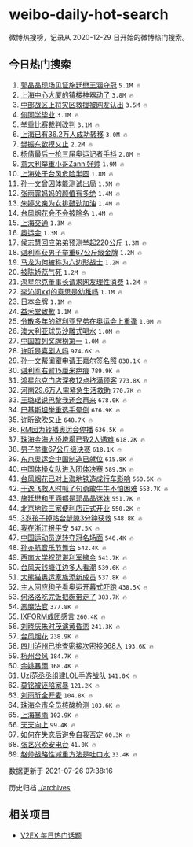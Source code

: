 # weibo-daily-hot-search

微博热搜榜，记录从 2020-12-29 日开始的微博热门搜索。

## 今日热门搜索

<!-- BEGIN -->

1. [郭晶晶现场见证施廷懋王涵夺冠](https://s.weibo.com/weibo?q=%23%E9%83%AD%E6%99%B6%E6%99%B6%E7%8E%B0%E5%9C%BA%E8%A7%81%E8%AF%81%E6%96%BD%E5%BB%B7%E6%87%8B%E7%8E%8B%E6%B6%B5%E5%A4%BA%E5%86%A0%23&Refer=top) `5.1M 🔥`
1. [上海中心大厦的镇楼神器动了](https://s.weibo.com/weibo?q=%23%E4%B8%8A%E6%B5%B7%E4%B8%AD%E5%BF%83%E5%A4%A7%E5%8E%A6%E7%9A%84%E9%95%87%E6%A5%BC%E7%A5%9E%E5%99%A8%E5%8A%A8%E4%BA%86%23&Refer=top) `3.8M 🔥`
1. [中部战区上将灾区救援被网友认出](https://s.weibo.com/weibo?q=%23%E4%B8%AD%E9%83%A8%E6%88%98%E5%8C%BA%E4%B8%8A%E5%B0%86%E7%81%BE%E5%8C%BA%E6%95%91%E6%8F%B4%E8%A2%AB%E7%BD%91%E5%8F%8B%E8%AE%A4%E5%87%BA%23&Refer=top) `3.5M 🔥`
1. [何同学毕业](https://s.weibo.com/weibo?q=%23%E4%BD%95%E5%90%8C%E5%AD%A6%E6%AF%95%E4%B8%9A%23&Refer=top) `3.1M 🔥`
1. [举重比赛裁判改判](https://s.weibo.com/weibo?q=%23%E4%B8%BE%E9%87%8D%E6%AF%94%E8%B5%9B%E8%A3%81%E5%88%A4%E6%94%B9%E5%88%A4%23&Refer=top) `3.1M 🔥`
1. [上海已有36.2万人成功转移](https://s.weibo.com/weibo?q=%23%E4%B8%8A%E6%B5%B7%E5%B7%B2%E6%9C%8936.2%E4%B8%87%E4%BA%BA%E6%88%90%E5%8A%9F%E8%BD%AC%E7%A7%BB%23&Refer=top) `3.0M 🔥`
1. [樊振东欲摸又止](https://s.weibo.com/weibo?q=%23%E6%A8%8A%E6%8C%AF%E4%B8%9C%E6%AC%B2%E6%91%B8%E5%8F%88%E6%AD%A2%23&Refer=top) `2.2M 🔥`
1. [杨倩最后一枪三届奥运记者手抖](https://s.weibo.com/weibo?q=%23%E6%9D%A8%E5%80%A9%E6%9C%80%E5%90%8E%E4%B8%80%E6%9E%AA%E4%B8%89%E5%B1%8A%E5%A5%A5%E8%BF%90%E8%AE%B0%E8%80%85%E6%89%8B%E6%8A%96%23&Refer=top) `2.0M 🔥`
1. [意大利举重小哥Zanni好帅](https://s.weibo.com/weibo?q=%23%E6%84%8F%E5%A4%A7%E5%88%A9%E4%B8%BE%E9%87%8D%E5%B0%8F%E5%93%A5Zanni%E5%A5%BD%E5%B8%85%23&Refer=top) `1.9M 🔥`
1. [上海处于台风危险半圆](https://s.weibo.com/weibo?q=%23%E4%B8%8A%E6%B5%B7%E5%A4%84%E4%BA%8E%E5%8F%B0%E9%A3%8E%E5%8D%B1%E9%99%A9%E5%8D%8A%E5%9C%86%23&Refer=top) `1.8M 🔥`
1. [孙一文曾因体能测试出局](https://s.weibo.com/weibo?q=%23%E5%AD%99%E4%B8%80%E6%96%87%E6%9B%BE%E5%9B%A0%E4%BD%93%E8%83%BD%E6%B5%8B%E8%AF%95%E5%87%BA%E5%B1%80%23&Refer=top) `1.5M 🔥`
1. [张雨霏妈妈的颜值有多绝](https://s.weibo.com/weibo?q=%23%E5%BC%A0%E9%9B%A8%E9%9C%8F%E5%A6%88%E5%A6%88%E7%9A%84%E9%A2%9C%E5%80%BC%E6%9C%89%E5%A4%9A%E7%BB%9D%23&Refer=top) `1.4M 🔥`
1. [朱婷父亲为女排鼓劲加油](https://s.weibo.com/weibo?q=%23%E6%9C%B1%E5%A9%B7%E7%88%B6%E4%BA%B2%E4%B8%BA%E5%A5%B3%E6%8E%92%E9%BC%93%E5%8A%B2%E5%8A%A0%E6%B2%B9%23&Refer=top) `1.4M 🔥`
1. [台风烟花会不会被除名](https://s.weibo.com/weibo?q=%23%E5%8F%B0%E9%A3%8E%E7%83%9F%E8%8A%B1%E4%BC%9A%E4%B8%8D%E4%BC%9A%E8%A2%AB%E9%99%A4%E5%90%8D%23&Refer=top) `1.4M 🔥`
1. [上海交通](https://s.weibo.com/weibo?q=%23%E4%B8%8A%E6%B5%B7%E4%BA%A4%E9%80%9A%23&Refer=top) `1.3M 🔥`
1. [奥运会](https://s.weibo.com/weibo?q=%E5%A5%A5%E8%BF%90%E4%BC%9A&Refer=top) `1.3M 🔥`
1. [侯志慧回应弟弟预测举起220公斤](https://s.weibo.com/weibo?q=%23%E4%BE%AF%E5%BF%97%E6%85%A7%E5%9B%9E%E5%BA%94%E5%BC%9F%E5%BC%9F%E9%A2%84%E6%B5%8B%E4%B8%BE%E8%B5%B7220%E5%85%AC%E6%96%A4%23&Refer=top) `1.3M 🔥`
1. [谌利军获男子举重67公斤级金牌](https://s.weibo.com/weibo?q=%23%E8%B0%8C%E5%88%A9%E5%86%9B%E8%8E%B7%E7%94%B7%E5%AD%90%E4%B8%BE%E9%87%8D67%E5%85%AC%E6%96%A4%E7%BA%A7%E9%87%91%E7%89%8C%23&Refer=top) `1.2M 🔥`
1. [马龙为何被称为六边形战士](https://s.weibo.com/weibo?q=%23%E9%A9%AC%E9%BE%99%E4%B8%BA%E4%BD%95%E8%A2%AB%E7%A7%B0%E4%B8%BA%E5%85%AD%E8%BE%B9%E5%BD%A2%E6%88%98%E5%A3%AB%23&Refer=top) `1.2M 🔥`
1. [被陈娇蕊气死](https://s.weibo.com/weibo?q=%E8%A2%AB%E9%99%88%E5%A8%87%E8%95%8A%E6%B0%94%E6%AD%BB&Refer=top) `1.2M 🔥`
1. [鸿星尔克董事长请求网友理性消费](https://s.weibo.com/weibo?q=%23%E9%B8%BF%E6%98%9F%E5%B0%94%E5%85%8B%E8%91%A3%E4%BA%8B%E9%95%BF%E8%AF%B7%E6%B1%82%E7%BD%91%E5%8F%8B%E7%90%86%E6%80%A7%E6%B6%88%E8%B4%B9%23&Refer=top) `1.2M 🔥`
1. [李沁问xxj的意思是幼稚吗](https://s.weibo.com/weibo?q=%23%E6%9D%8E%E6%B2%81%E9%97%AExxj%E7%9A%84%E6%84%8F%E6%80%9D%E6%98%AF%E5%B9%BC%E7%A8%9A%E5%90%97%23&Refer=top) `1.1M 🔥`
1. [日本金牌](https://s.weibo.com/weibo?q=%23%E6%97%A5%E6%9C%AC%E9%87%91%E7%89%8C%23&Refer=top) `1.1M 🔥`
1. [益禾堂致歉](https://s.weibo.com/weibo?q=%23%E7%9B%8A%E7%A6%BE%E5%A0%82%E8%87%B4%E6%AD%89%23&Refer=top) `1.1M 🔥`
1. [分散多年的叙利亚兄弟在奥运会上重逢](https://s.weibo.com/weibo?q=%23%E5%88%86%E6%95%A3%E5%A4%9A%E5%B9%B4%E7%9A%84%E5%8F%99%E5%88%A9%E4%BA%9A%E5%85%84%E5%BC%9F%E5%9C%A8%E5%A5%A5%E8%BF%90%E4%BC%9A%E4%B8%8A%E9%87%8D%E9%80%A2%23&Refer=top) `1.0M 🔥`
1. [澳大利亚球员沙雕式喝水](https://s.weibo.com/weibo?q=%23%E6%BE%B3%E5%A4%A7%E5%88%A9%E4%BA%9A%E7%90%83%E5%91%98%E6%B2%99%E9%9B%95%E5%BC%8F%E5%96%9D%E6%B0%B4%23&Refer=top) `1.0M 🔥`
1. [中国暂列奖牌榜第一](https://s.weibo.com/weibo?q=%23%E4%B8%AD%E5%9B%BD%E6%9A%82%E5%88%97%E5%A5%96%E7%89%8C%E6%A6%9C%E7%AC%AC%E4%B8%80%23&Refer=top) `1.0M 🔥`
1. [许昕是喜剧人吗](https://s.weibo.com/weibo?q=%23%E8%AE%B8%E6%98%95%E6%98%AF%E5%96%9C%E5%89%A7%E4%BA%BA%E5%90%97%23&Refer=top) `974.6K 🔥`
1. [孙一文帮闺蜜申请王嘉尔签名照](https://s.weibo.com/weibo?q=%23%E5%AD%99%E4%B8%80%E6%96%87%E5%B8%AE%E9%97%BA%E8%9C%9C%E7%94%B3%E8%AF%B7%E7%8E%8B%E5%98%89%E5%B0%94%E7%AD%BE%E5%90%8D%E7%85%A7%23&Refer=top) `838.1K 🔥`
1. [谌利军右臂15厘米疤痕](https://s.weibo.com/weibo?q=%23%E8%B0%8C%E5%88%A9%E5%86%9B%E5%8F%B3%E8%87%8215%E5%8E%98%E7%B1%B3%E7%96%A4%E7%97%95%23&Refer=top) `789.9K 🔥`
1. [鸿星尔克门店深夜12点挤满顾客](https://s.weibo.com/weibo?q=%23%E9%B8%BF%E6%98%9F%E5%B0%94%E5%85%8B%E9%97%A8%E5%BA%97%E6%B7%B1%E5%A4%9C12%E7%82%B9%E6%8C%A4%E6%BB%A1%E9%A1%BE%E5%AE%A2%23&Refer=top) `773.8K 🔥`
1. [河南29.6万人需紧急生活救助](https://s.weibo.com/weibo?q=%23%E6%B2%B3%E5%8D%9729.6%E4%B8%87%E4%BA%BA%E9%9C%80%E7%B4%A7%E6%80%A5%E7%94%9F%E6%B4%BB%E6%95%91%E5%8A%A9%23&Refer=top) `770.7K 🔥`
1. [王璐瑶说巴黎我还会再来](https://s.weibo.com/weibo?q=%23%E7%8E%8B%E7%92%90%E7%91%B6%E8%AF%B4%E5%B7%B4%E9%BB%8E%E6%88%91%E8%BF%98%E4%BC%9A%E5%86%8D%E6%9D%A5%23&Refer=top) `678.0K 🔥`
1. [巴基斯坦举重选手晕倒](https://s.weibo.com/weibo?q=%E5%B7%B4%E5%9F%BA%E6%96%AF%E5%9D%A6%E4%B8%BE%E9%87%8D%E9%80%89%E6%89%8B%E6%99%95%E5%80%92&Refer=top) `676.9K 🔥`
1. [许昕欲吹又止](https://s.weibo.com/weibo?q=%23%E8%AE%B8%E6%98%95%E6%AC%B2%E5%90%B9%E5%8F%88%E6%AD%A2%23&Refer=top) `648.7K 🔥`
1. [RM因为转播奥运会停播](https://s.weibo.com/weibo?q=RM%E5%9B%A0%E4%B8%BA%E8%BD%AC%E6%92%AD%E5%A5%A5%E8%BF%90%E4%BC%9A%E5%81%9C%E6%92%AD&Refer=top) `636.5K 🔥`
1. [珠海金海大桥垮塌已致2人遇难](https://s.weibo.com/weibo?q=%23%E7%8F%A0%E6%B5%B7%E9%87%91%E6%B5%B7%E5%A4%A7%E6%A1%A5%E5%9E%AE%E5%A1%8C%E5%B7%B2%E8%87%B42%E4%BA%BA%E9%81%87%E9%9A%BE%23&Refer=top) `618.2K 🔥`
1. [男子举重67公斤级决赛](https://s.weibo.com/weibo?q=%23%E7%94%B7%E5%AD%90%E4%B8%BE%E9%87%8D67%E5%85%AC%E6%96%A4%E7%BA%A7%E5%86%B3%E8%B5%9B%23&Refer=top) `618.1K 🔥`
1. [东京奥运会中国制造已就位](https://s.weibo.com/weibo?q=%23%E4%B8%9C%E4%BA%AC%E5%A5%A5%E8%BF%90%E4%BC%9A%E4%B8%AD%E5%9B%BD%E5%88%B6%E9%80%A0%E5%B7%B2%E5%B0%B1%E4%BD%8D%23&Refer=top) `615.8K 🔥`
1. [中国体操女队进入团体决赛](https://s.weibo.com/weibo?q=%23%E4%B8%AD%E5%9B%BD%E4%BD%93%E6%93%8D%E5%A5%B3%E9%98%9F%E8%BF%9B%E5%85%A5%E5%9B%A2%E4%BD%93%E5%86%B3%E8%B5%9B%23&Refer=top) `589.5K 🔥`
1. [台风烟花已对上海地铁造成行车影响](https://s.weibo.com/weibo?q=%23%E5%8F%B0%E9%A3%8E%E7%83%9F%E8%8A%B1%E5%B7%B2%E5%AF%B9%E4%B8%8A%E6%B5%B7%E5%9C%B0%E9%93%81%E9%80%A0%E6%88%90%E8%A1%8C%E8%BD%A6%E5%BD%B1%E5%93%8D%23&Refer=top) `560.6K 🔥`
1. [于逸飞救人时喊了句勇敢牛牛不怕困难](https://s.weibo.com/weibo?q=%23%E4%BA%8E%E9%80%B8%E9%A3%9E%E6%95%91%E4%BA%BA%E6%97%B6%E5%96%8A%E4%BA%86%E5%8F%A5%E5%8B%87%E6%95%A2%E7%89%9B%E7%89%9B%E4%B8%8D%E6%80%95%E5%9B%B0%E9%9A%BE%23&Refer=top) `553.7K 🔥`
1. [施廷懋和王涵都是郭晶晶迷妹](https://s.weibo.com/weibo?q=%23%E6%96%BD%E5%BB%B7%E6%87%8B%E5%92%8C%E7%8E%8B%E6%B6%B5%E9%83%BD%E6%98%AF%E9%83%AD%E6%99%B6%E6%99%B6%E8%BF%B7%E5%A6%B9%23&Refer=top) `551.7K 🔥`
1. [北京地铁三家便利店正式开业](https://s.weibo.com/weibo?q=%23%E5%8C%97%E4%BA%AC%E5%9C%B0%E9%93%81%E4%B8%89%E5%AE%B6%E4%BE%BF%E5%88%A9%E5%BA%97%E6%AD%A3%E5%BC%8F%E5%BC%80%E4%B8%9A%23&Refer=top) `550.2K 🔥`
1. [3岁孩子掉站台缝隙3分钟获救](https://s.weibo.com/weibo?q=%233%E5%B2%81%E5%AD%A9%E5%AD%90%E6%8E%89%E7%AB%99%E5%8F%B0%E7%BC%9D%E9%9A%993%E5%88%86%E9%92%9F%E8%8E%B7%E6%95%91%23&Refer=top) `548.8K 🔥`
1. [我在浙江报平安](https://s.weibo.com/weibo?q=%23%E6%88%91%E5%9C%A8%E6%B5%99%E6%B1%9F%E6%8A%A5%E5%B9%B3%E5%AE%89%23&Refer=top) `547.5K 🔥`
1. [中国运动员逆转夺冠名场面](https://s.weibo.com/weibo?q=%23%E4%B8%AD%E5%9B%BD%E8%BF%90%E5%8A%A8%E5%91%98%E9%80%86%E8%BD%AC%E5%A4%BA%E5%86%A0%E5%90%8D%E5%9C%BA%E9%9D%A2%23&Refer=top) `546.4K 🔥`
1. [孙亦航音乐节舞台](https://s.weibo.com/weibo?q=%23%E5%AD%99%E4%BA%A6%E8%88%AA%E9%9F%B3%E4%B9%90%E8%8A%82%E8%88%9E%E5%8F%B0%23&Refer=top) `542.4K 🔥`
1. [西南大学祝贺谌利军摘金](https://s.weibo.com/weibo?q=%23%E8%A5%BF%E5%8D%97%E5%A4%A7%E5%AD%A6%E7%A5%9D%E8%B4%BA%E8%B0%8C%E5%88%A9%E5%86%9B%E6%91%98%E9%87%91%23&Refer=top) `541.7K 🔥`
1. [台风天钱塘江边多人看潮](https://s.weibo.com/weibo?q=%23%E5%8F%B0%E9%A3%8E%E5%A4%A9%E9%92%B1%E5%A1%98%E6%B1%9F%E8%BE%B9%E5%A4%9A%E4%BA%BA%E7%9C%8B%E6%BD%AE%23&Refer=top) `539.6K 🔥`
1. [大熊猫奥运家族添新成员](https://s.weibo.com/weibo?q=%23%E5%A4%A7%E7%86%8A%E7%8C%AB%E5%A5%A5%E8%BF%90%E5%AE%B6%E6%97%8F%E6%B7%BB%E6%96%B0%E6%88%90%E5%91%98%23&Refer=top) `537.8K 🔥`
1. [主人回应狗子看奥运开幕式吓跑](https://s.weibo.com/weibo?q=%23%E4%B8%BB%E4%BA%BA%E5%9B%9E%E5%BA%94%E7%8B%97%E5%AD%90%E7%9C%8B%E5%A5%A5%E8%BF%90%E5%BC%80%E5%B9%95%E5%BC%8F%E5%90%93%E8%B7%91%23&Refer=top) `438.5K 🔥`
1. [何洛洛吃完饭把碗带走了](https://s.weibo.com/weibo?q=%23%E4%BD%95%E6%B4%9B%E6%B4%9B%E5%90%83%E5%AE%8C%E9%A5%AD%E6%8A%8A%E7%A2%97%E5%B8%A6%E8%B5%B0%E4%BA%86%23&Refer=top) `383.7K 🔥`
1. [恶魔法官](https://s.weibo.com/weibo?q=%E6%81%B6%E9%AD%94%E6%B3%95%E5%AE%98&Refer=top) `377.8K 🔥`
1. [IXFORM成团感言](https://s.weibo.com/weibo?q=%23IXFORM%E6%88%90%E5%9B%A2%E6%84%9F%E8%A8%80%23&Refer=top) `260.4K 🔥`
1. [刘晓庆朱时茂演黄昏恋](https://s.weibo.com/weibo?q=%23%E5%88%98%E6%99%93%E5%BA%86%E6%9C%B1%E6%97%B6%E8%8C%82%E6%BC%94%E9%BB%84%E6%98%8F%E6%81%8B%23&Refer=top) `241.3K 🔥`
1. [台风烟花](https://s.weibo.com/weibo?q=%23%E5%8F%B0%E9%A3%8E%E7%83%9F%E8%8A%B1%23&Refer=top) `238.9K 🔥`
1. [四川泸州已排查密接次密接668人](https://s.weibo.com/weibo?q=%23%E5%9B%9B%E5%B7%9D%E6%B3%B8%E5%B7%9E%E5%B7%B2%E6%8E%92%E6%9F%A5%E5%AF%86%E6%8E%A5%E6%AC%A1%E5%AF%86%E6%8E%A5668%E4%BA%BA%23&Refer=top) `193.6K 🔥`
1. [杭州台风](https://s.weibo.com/weibo?q=%23%E6%9D%AD%E5%B7%9E%E5%8F%B0%E9%A3%8E%23&Refer=top) `184.7K 🔥`
1. [余姚暴雨](https://s.weibo.com/weibo?q=%E4%BD%99%E5%A7%9A%E6%9A%B4%E9%9B%A8&Refer=top) `168.4K 🔥`
1. [Uzi范丞丞组建LOL手游战队](https://s.weibo.com/weibo?q=%23Uzi%E8%8C%83%E4%B8%9E%E4%B8%9E%E7%BB%84%E5%BB%BALOL%E6%89%8B%E6%B8%B8%E6%88%98%E9%98%9F%23&Refer=top) `141.0K 🔥`
1. [莫铭被诬陷家暴](https://s.weibo.com/weibo?q=%23%E8%8E%AB%E9%93%AD%E8%A2%AB%E8%AF%AC%E9%99%B7%E5%AE%B6%E6%9A%B4%23&Refer=top) `121.2K 🔥`
1. [刘雨昕全开麦](https://s.weibo.com/weibo?q=%23%E5%88%98%E9%9B%A8%E6%98%95%E5%85%A8%E5%BC%80%E9%BA%A6%23&Refer=top) `104.8K 🔥`
1. [珠海全市全员核酸检测](https://s.weibo.com/weibo?q=%23%E7%8F%A0%E6%B5%B7%E5%85%A8%E5%B8%82%E5%85%A8%E5%91%98%E6%A0%B8%E9%85%B8%E6%A3%80%E6%B5%8B%23&Refer=top) `103.6K 🔥`
1. [上海暴雨](https://s.weibo.com/weibo?q=%23%E4%B8%8A%E6%B5%B7%E6%9A%B4%E9%9B%A8%23&Refer=top) `102.9K 🔥`
1. [天天向上](https://s.weibo.com/weibo?q=%E5%A4%A9%E5%A4%A9%E5%90%91%E4%B8%8A&Refer=top) `99.4K 🔥`
1. [如何在失恋后避免自我否定](https://s.weibo.com/weibo?q=%23%E5%A6%82%E4%BD%95%E5%9C%A8%E5%A4%B1%E6%81%8B%E5%90%8E%E9%81%BF%E5%85%8D%E8%87%AA%E6%88%91%E5%90%A6%E5%AE%9A%23&Refer=top) `60.3K 🔥`
1. [张艺兴晚安电台](https://s.weibo.com/weibo?q=%23%E5%BC%A0%E8%89%BA%E5%85%B4%E6%99%9A%E5%AE%89%E7%94%B5%E5%8F%B0%23&Refer=top) `41.0K 🔥`
1. [赵帅战略性减重方法是吐口水](https://s.weibo.com/weibo?q=%23%E8%B5%B5%E5%B8%85%E6%88%98%E7%95%A5%E6%80%A7%E5%87%8F%E9%87%8D%E6%96%B9%E6%B3%95%E6%98%AF%E5%90%90%E5%8F%A3%E6%B0%B4%23&Refer=top) `33.4K 🔥`

数据更新于 2021-07-26 07:38:16

<!-- END -->

历史归档 [./archives](./archives)

## 相关项目

- [V2EX 每日热门话题](https://github.com/boojack/v2ex-daily-hot-topic)
